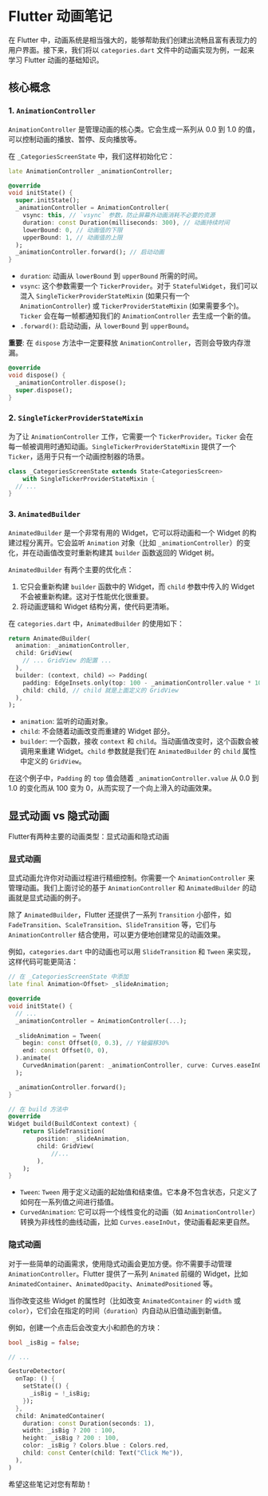# Flutter 动画笔记

在 Flutter 中，动画系统是相当强大的，能够帮助我们创建出流畅且富有表现力的用户界面。接下来，我们将以 `categories.dart` 文件中的动画实现为例，一起来学习 Flutter 动画的基础知识。

## 核心概念

### 1. `AnimationController`

`AnimationController` 是管理动画的核心类。它会生成一系列从 0.0 到 1.0 的值，可以控制动画的播放、暂停、反向播放等。

在 `_CategoriesScreenState` 中，我们这样初始化它：

```dart
late AnimationController _animationController;

@override
void initState() {
  super.initState();
  _animationController = AnimationController(
    vsync: this, // `vsync` 参数，防止屏幕外动画消耗不必要的资源
    duration: const Duration(milliseconds: 300), // 动画持续时间
    lowerBound: 0, // 动画值的下限
    upperBound: 1, // 动画值的上限
  );
  _animationController.forward(); // 启动动画
}
```

-   `duration`: 动画从 `lowerBound` 到 `upperBound` 所需的时间。
-   `vsync`: 这个参数需要一个 `TickerProvider`。对于 `StatefulWidget`，我们可以混入 `SingleTickerProviderStateMixin` (如果只有一个 `AnimationController`) 或 `TickerProviderStateMixin` (如果需要多个)。`Ticker` 会在每一帧都通知我们的 `AnimationController` 去生成一个新的值。
-   `.forward()`: 启动动画，从 `lowerBound` 到 `upperBound`。

**重要**: 在 `dispose` 方法中一定要释放 `AnimationController`，否则会导致内存泄漏。

```dart
@override
void dispose() {
  _animationController.dispose();
  super.dispose();
}
```

### 2. `SingleTickerProviderStateMixin`

为了让 `AnimationController` 工作，它需要一个 `TickerProvider`。`Ticker` 会在每一帧被调用时通知动画。`SingleTickerProviderStateMixin` 提供了一个 `Ticker`，适用于只有一个动画控制器的场景。

```dart
class _CategoriesScreenState extends State<CategoriesScreen>
    with SingleTickerProviderStateMixin {
  // ...
}
```

### 3. `AnimatedBuilder`

`AnimatedBuilder` 是一个非常有用的 Widget，它可以将动画和一个 Widget 的构建过程分离开。它会监听 `Animation` 对象（比如 `_animationController`）的变化，并在动画值改变时重新构建其 `builder` 函数返回的 Widget 树。

`AnimatedBuilder` 有两个主要的优化点：
1.  它只会重新构建 `builder` 函数中的 Widget，而 `child` 参数中传入的 Widget 不会被重新构建。这对于性能优化很重要。
2.  将动画逻辑和 Widget 结构分离，使代码更清晰。

在 `categories.dart` 中，`AnimatedBuilder` 的使用如下：

```dart
return AnimatedBuilder(
  animation: _animationController,
  child: GridView(
    // ... GridView 的配置 ...
  ),
  builder: (context, child) => Padding(
    padding: EdgeInsets.only(top: 100 - _animationController.value * 100),
    child: child, // child 就是上面定义的 GridView
  ),
);
```

-   `animation`: 监听的动画对象。
-   `child`: 不会随着动画改变而重建的 Widget 部分。
-   `builder`: 一个函数，接收 `context` 和 `child`。当动画值改变时，这个函数会被调用来重建 Widget。`child` 参数就是我们在 `AnimatedBuilder` 的 `child` 属性中定义的 `GridView`。

在这个例子中，`Padding` 的 `top` 值会随着 `_animationController.value` 从 0.0 到 1.0 的变化而从 100 变为 0，从而实现了一个向上滑入的动画效果。

## 显式动画 vs 隐式动画

Flutter有两种主要的动画类型：显式动画和隐式动画

### 显式动画
显式动画允许你对动画过程进行精细控制。你需要一个 `AnimationController` 来管理动画。我们上面讨论的基于 `AnimationController` 和 `AnimatedBuilder` 的动画就是显式动画的例子。

除了 `AnimatedBuilder`，Flutter 还提供了一系列 `Transition` 小部件，如 `FadeTransition`、`ScaleTransition`、`SlideTransition` 等，它们与 `AnimationController` 结合使用，可以更方便地创建常见的动画效果。

例如，`categories.dart` 中的动画也可以用 `SlideTransition` 和 `Tween` 来实现，这样代码可能更简洁：

```dart
// 在 _CategoriesScreenState 中添加
late final Animation<Offset> _slideAnimation;

@override
void initState() {
  // ...
  _animationController = AnimationController(...);
  
  _slideAnimation = Tween(
    begin: const Offset(0, 0.3), // Y轴偏移30%
    end: const Offset(0, 0),
  ).animate(
    CurvedAnimation(parent: _animationController, curve: Curves.easeInOut),
  );

  _animationController.forward();
}

// 在 build 方法中
@override
Widget build(BuildContext context) {
    return SlideTransition(
        position: _slideAnimation,
        child: GridView(
            //...
        ),
    );
}
```
- `Tween`: `Tween` 用于定义动画的起始值和结束值。它本身不包含状态，只定义了如何在一系列值之间进行插值。
- `CurvedAnimation`: 它可以将一个线性变化的动画（如 `AnimationController`）转换为非线性的曲线动画，比如 `Curves.easeInOut`，使动画看起来更自然。


### 隐式动画
对于一些简单的动画需求，使用隐式动画会更加方便。你不需要手动管理 `AnimationController`。Flutter 提供了一系列 `Animated` 前缀的 Widget，比如 `AnimatedContainer`、`AnimatedOpacity`、`AnimatedPositioned` 等。

当你改变这些 Widget 的属性时（比如改变 `AnimatedContainer` 的 `width` 或 `color`），它们会在指定的时间（`duration`）内自动从旧值动画到新值。

例如，创建一个点击后会改变大小和颜色的方块：

```dart
bool _isBig = false;

// ...

GestureDetector(
  onTap: () {
    setState(() {
      _isBig = !_isBig;
    });
  },
  child: AnimatedContainer(
    duration: const Duration(seconds: 1),
    width: _isBig ? 200 : 100,
    height: _isBig ? 200 : 100,
    color: _isBig ? Colors.blue : Colors.red,
    child: const Center(child: Text("Click Me")),
  ),
)
```

希望这些笔记对您有帮助！ 